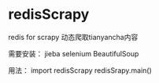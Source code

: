 # redisScrapy
redis for scrapy
动态爬取tianyancha内容

需要安装：
jieba
selenium
BeautifulSoup

用法：
import redisScrapy
redisSrapy.main()
